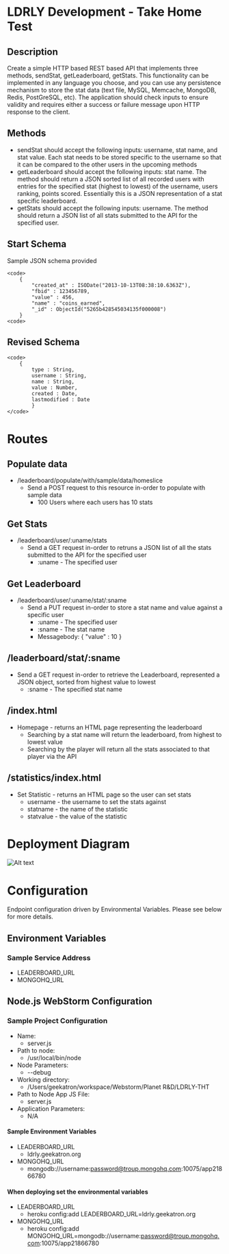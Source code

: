 # LDRLY Development - Take Home Test
## Description
Create a simple HTTP based REST based API that implements three methods, sendStat,
getLeaderboard, getStats. This functionality can be implemented in any language you choose,
and you can use any persistence mechanism to store the stat data (text file, MySQL,
Memcache, MongoDB, Redis, PostGreSQL, etc). The application should check inputs to ensure
validity and requires either a success or failure message upon HTTP response to the client.

## Methods
* sendStat should accept the following inputs: username, stat name, and stat value. Each
stat needs to be stored specific to the username so that it can be compared to the other
users in the upcoming methods
* getLeaderboard should accept the following inputs: stat name. The method should
return a JSON sorted list of all recorded users with entries for the specified stat (highest
to lowest) of the username, users ranking, points scored. Essentially this is a JSON
representation of a stat specific leaderboard.
* getStats should accept the following inputs: username. The method should return a
JSON list of all stats submitted to the API for the specified user.

## Start Schema
Sample JSON schema provided

    <code>
        {
            "created_at" : ISODate("2013-10-13T08:38:10.6363Z"),
            "fbid" : 123456789,
            "value" : 456,
            "name" : "coins_earned",
            "_id" : ObjectId("5265b428545034135f000008")
        }
    <code>

## Revised Schema
    <code>
        {
            type : String,
            username : String,
            name : String,
            value : Number,
            created : Date,
            lastmodified : Date
            }
    </code>

# Routes
## Populate data
*   /leaderboard/populate/with/sample/data/homeslice
    + Send a POST request to this resource in-order to populate with sample data
        + 100 Users where each users has 10 stats
## Get Stats
* /leaderboard/user/:uname/stats
    + Send a GET request in-order to retruns a JSON list of all the stats submitted to the API for the specified user
        + :uname - The specified user
## Get Leaderboard
* /leaderboard/user/:uname/stat/:sname
    + Send a PUT request in-order to store a stat name and value against a specific user
        + :uname - The specified user
        + :sname - The stat name
        + Messagebody: { "value" : 10 }
## /leaderboard/stat/:sname
* Send a GET request in-order to retrieve the Leaderboard, represented a JSON object, sorted from highest value to lowest
    + :sname - The specified stat name
## /index.html
* Homepage - returns an HTML page representing the leaderboard
    + Searching by a stat name will return the leaderboard, from highest to lowest value
    + Searching by the player will return all the stats associated to that player via the API
## /statistics/index.html
* Set Statistic - returns an HTML page so the user can set stats
    + username - the username to set the stats against
    + statname - the name of the statistic
    + statvalue - the value of the statistic

# Deployment Diagram
![Alt text](http://ldrly.geekatron.org/img/LDRLY-Leaderboard-Depoyment-Diagram.png)

# Configuration

Endpoint configuration driven by Environmental Variables. Please see below for more details.

## Environment Variables
### Sample Service Address
* LEADERBOARD_URL
* MONGOHQ_URL


## Node.js WebStorm Configuration
### Sample Project Configuration
* Name:
    + server.js
* Path to node:
    + /usr/local/bin/node
* Node Parameters:
    + --debug
* Working directory:
    + /Users/geekatron/workspace/Webstorm/Planet R&D/LDRLY-THT
* Path to Node App JS File:
    + server.js
* Application Parameters:
    + N/A

#### Sample Environment Variables
* LEADERBOARD_URL
    + ldrly.geekatron.org
* MONGOHQ_URL
    + mongodb://username:password@troup.mongohq.com:10075/app21866780

#### When deploying set the environmental variables
* LEADERBOARD_URL
     + heroku config:add LEADERBOARD_URL=ldrly.geekatron.org
 * MONGOHQ_URL
     + heroku config:add MONGOHQ_URL=mongodb://username:password@troup.mongohq.com:10075/app21866780

